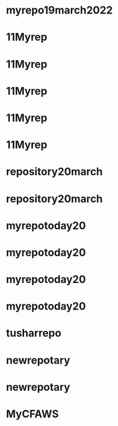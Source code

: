 # myrepo19march2022
# 11Myrep
# 11Myrep
# 11Myrep
# 11Myrep
# 11Myrep
# repository20march
# repository20march
# myrepotoday20
# myrepotoday20
# myrepotoday20
# myrepotoday20
# tusharrepo
# newrepotary
# newrepotary
# MyCFAWS
